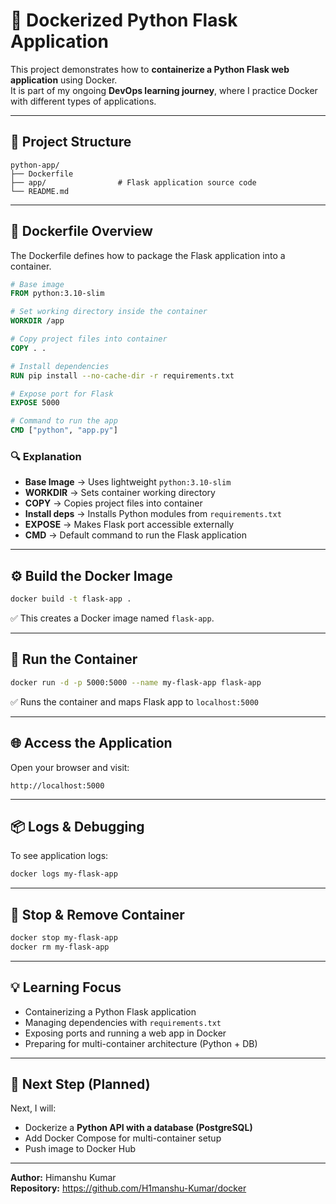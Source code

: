 # 🐍 Dockerized Python Flask Application

This project demonstrates how to **containerize a Python Flask web application** using Docker.  
It is part of my ongoing **DevOps learning journey**, where I practice Docker with different types of applications.

---

## 📁 Project Structure

```
python-app/
├── Dockerfile
├── app/                # Flask application source code
└── README.md
```

---

## 🐳 Dockerfile Overview

The Dockerfile defines how to package the Flask application into a container.

```dockerfile
# Base image
FROM python:3.10-slim

# Set working directory inside the container
WORKDIR /app

# Copy project files into container
COPY . .

# Install dependencies
RUN pip install --no-cache-dir -r requirements.txt

# Expose port for Flask
EXPOSE 5000

# Command to run the app
CMD ["python", "app.py"]
```

### 🔍 Explanation
- **Base Image** → Uses lightweight `python:3.10-slim`
- **WORKDIR** → Sets container working directory
- **COPY** → Copies project files into container
- **Install deps** → Installs Python modules from `requirements.txt`
- **EXPOSE** → Makes Flask port accessible externally
- **CMD** → Default command to run the Flask application

---

## ⚙️ Build the Docker Image

```bash
docker build -t flask-app .
```

✅ This creates a Docker image named `flask-app`.

---

## 🚀 Run the Container

```bash
docker run -d -p 5000:5000 --name my-flask-app flask-app
```

✅ Runs the container and maps Flask app to `localhost:5000`

---

## 🌐 Access the Application

Open your browser and visit:

```
http://localhost:5000
```

---

## 📦 Logs & Debugging

To see application logs:

```bash
docker logs my-flask-app
```

---

## 🧹 Stop & Remove Container

```bash
docker stop my-flask-app
docker rm my-flask-app
```

---

## 💡 Learning Focus

- Containerizing a Python Flask application
- Managing dependencies with `requirements.txt`
- Exposing ports and running a web app in Docker
- Preparing for multi-container architecture (Python + DB)

---

## 🧭 Next Step (Planned)

Next, I will:

- Dockerize a **Python API with a database (PostgreSQL)**
- Add Docker Compose for multi-container setup
- Push image to Docker Hub

---

**Author:** Himanshu Kumar  
**Repository:** https://github.com/H1manshu-Kumar/docker
